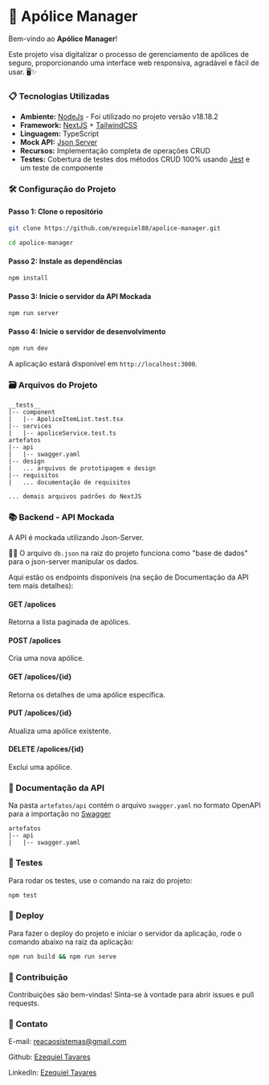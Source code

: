 # 🚀 Apólice Manager

Bem-vindo ao **Apólice Manager**!

Este projeto visa digitalizar o processo de gerenciamento de apólices de seguro, proporcionando uma interface web responsiva, agradável e fácil de usar. 🖥️✨

### 📋 Tecnologias Utilizadas

- **Ambiente:** [NodeJs](https://nodejs.org/pt) - Foi utilizado no projeto versão v18.18.2
- **Framework:** [NextJS](https://nextjs.org/) + [TailwindCSS](https://tailwindcss.com/)
- **Linguagem:** TypeScript
- **Mock API:** [Json Server](https://www.npmjs.com/package/json-server)
- **Recursos:** Implementação completa de operações CRUD
- **Testes:** Cobertura de testes dos métodos CRUD 100% usando [Jest](https://jestjs.io/pt-BR/docs/getting-started) e um teste de componente

### 🛠️ Configuração do Projeto

#### Passo 1: Clone o repositório

```bash
git clone https://github.com/ezequiel88/apolice-manager.git
```

```bash
cd apolice-manager
```

#### Passo 2: Instale as dependências

```bash
npm install
```

#### Passo 3: Inicie o servidor da API Mockada

```bash
npm run server
```

#### Passo 4: Inicie o servidor de desenvolvimento

```bash
npm run dev
```

A aplicação estará disponível em `http://localhost:3000`.

### 🗃️ Arquivos do Projeto

```
__tests__
|-- component
|   |-- ApoliceItemList.test.tsx
|-- services
|   |-- apoliceService.test.ts
artefatos
|-- api
|   |-- swagger.yaml
|-- design
|   ... arquivos de prototipagem e design
|-- requisitos
|   ... documentação de requisitos

... demais arquivos padrões do NextJS
```

### 📚 Backend - API Mockada

A API é mockada utilizando Json-Server.

🙋‍♂️ O arquivo `db.json` na raiz do projeto funciona como "base de dados" para o json-server manipular os dados.

Aqui estão os endpoints disponíveis (na seção de Documentação da API tem mais detalhes):

#### GET /apolices

Retorna a lista paginada de apólices.

#### POST /apolices

Cria uma nova apólice.

#### GET /apolices/{id}

Retorna os detalhes de uma apólice específica.

#### PUT /apolices/{id}

Atualiza uma apólice existente.

#### DELETE /apolices/{id}

Exclui uma apólice.


### 📑 Documentação da API

Na pasta `artefatos/api` contém o arquivo `swagger.yaml` no formato OpenAPI para a importação no [Swagger](https://editor-next.swagger.io/)

```
artefatos
|-- api
|   |-- swagger.yaml
```

### 🧪 Testes

Para rodar os testes, use o comando na raiz do projeto:

```bash
npm test
```

### 🚀 Deploy

Para fazer o deploy do projeto e iniciar o servidor da aplicação, rode o comando abaixo na raiz da aplicação:

```bash
npm run build && npm run serve
```

### 🤝 Contribuição

Contribuições são bem-vindas! Sinta-se à vontade para abrir issues e pull requests.

### 📧 Contato

E-mail: [reacaosistemas@gmail.com](mailto:reacaosistemas@gmail.com)

Github: [Ezequiel Tavares](https://github.com/ezequiel88)

LinkedIn: [Ezequiel Tavares](https://linkedin.com/in/ezequielTav)
